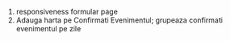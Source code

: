 1. responsiveness formular page
2. Adauga harta pe Confirmati Evenimentul; grupeaza confirmati evenimentul pe zile
